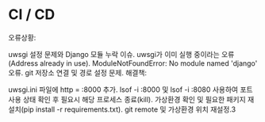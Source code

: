 # CI / CD
오류상황:

uwsgi 설정 문제와 Django 모듈 누락 이슈.
uwsgi가 이미 실행 중이라는 오류(Address already in use).
ModuleNotFoundError: No module named 'django' 오류.
git 저장소 연결 및 경로 설정 문제.
해결책:

uwsgi.ini 파일에 http = :8000 추가.
lsof -i :8000 및 lsof -i :8080 사용하여 포트 사용 상태 확인 후 필요시 해당 프로세스 종료(kill).
가상환경 확인 및 필요한 패키지 재설치(pip install -r requirements.txt).
git remote 및 가상환경 위치 재설정.3
